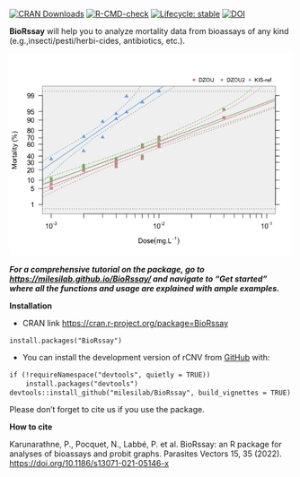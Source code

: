 <!-- badges: start -->

[![CRAN
Downloads](https://cranlogs.r-pkg.org/badges/BioRssay)](https://cran.r-project.org/package=BioRssay)
[![R-CMD-check](https://github.com/milesilab/BioRssay/workflows/R-CMD-check/badge.svg)](https://github.com/milesilab/BioRssay/actions)
[![Lifecycle:
stable](https://img.shields.io/badge/lifecycle-stable-brightgreen.svg)](https://www.tidyverse.org/lifecycle/#stable)
[![DOI](https://zenodo.org/badge/377436359.svg)](https://zenodo.org/badge/latestdoi/377436359)
<!-- badges: end -->

**BioRssay** will help you to analyze mortality data from bioassays of
any kind (e.g.,insecti/pesti/herbi-cides, antibiotics, etc.).

![](unnamed-chunk-1-1.png)

***For a comprehensive tutorial on the package, go to
<https://milesilab.github.io/BioRssay/> and navigate to “Get started”
where all the functions and usage are explained with ample examples.***

**Installation**

-   CRAN link <https://cran.r-project.org/package=BioRssay>

<!-- -->

    install.packages("BioRssay")

-   You can install the development version of rCNV from
    [GitHub](https://github.com/) with:

<!-- -->

    if (!requireNamespace("devtools", quietly = TRUE)) 
        install.packages("devtools") 
    devtools::install_github("milesilab/BioRssay", build_vignettes = TRUE)

Please don’t forget to cite us if you use the package.

**How to cite**

Karunarathne, P., Pocquet, N., Labbé, P. et al. BioRssay: an R package
for analyses of bioassays and probit graphs. Parasites Vectors 15, 35
(2022). <https://doi.org/10.1186/s13071-021-05146-x>

